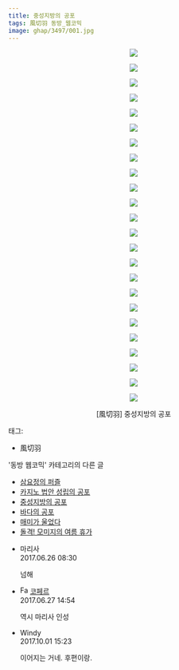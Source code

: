 ```yaml
---
title: 중성지방의 공포
tags: 風切羽 동방_웹코믹
image: ghap/3497/001.jpg
---
```

<div class="article">
<p style="text-align: center; clear: none; float: none;"><img src="{{ site.nasurl }}/ghap/3497/001.jpg"/></p>
<p style="text-align: center; clear: none; float: none;"><img src="{{ site.nasurl }}/ghap/3497/002.jpg"/></p>
<p style="text-align: center; clear: none; float: none;"><img src="{{ site.nasurl }}/ghap/3497/003.jpg"/></p>
<p style="text-align: center; clear: none; float: none;"><img src="{{ site.nasurl }}/ghap/3497/004.jpg"/></p>
<p style="text-align: center; clear: none; float: none;"><img src="{{ site.nasurl }}/ghap/3497/005.jpg"/></p>
<p style="text-align: center; clear: none; float: none;"><img src="{{ site.nasurl }}/ghap/3497/006.jpg"/></p>
<p style="text-align: center; clear: none; float: none;"><img src="{{ site.nasurl }}/ghap/3497/007.jpg"/></p>
<p style="text-align: center; clear: none; float: none;"><img src="{{ site.nasurl }}/ghap/3497/008.jpg"/></p>
<p style="text-align: center; clear: none; float: none;"><img src="{{ site.nasurl }}/ghap/3497/009.jpg"/></p>
<p style="text-align: center; clear: none; float: none;"><img src="{{ site.nasurl }}/ghap/3497/010.jpg"/></p>
<p style="text-align: center; clear: none; float: none;"><img src="{{ site.nasurl }}/ghap/3497/011.jpg"/></p>
<p style="text-align: center; clear: none; float: none;"><img src="{{ site.nasurl }}/ghap/3497/012.jpg"/></p>
<p style="text-align: center; clear: none; float: none;"><img src="{{ site.nasurl }}/ghap/3497/013.jpg"/></p>
<p style="text-align: center; clear: none; float: none;"><img src="{{ site.nasurl }}/ghap/3497/014.jpg"/></p>
<p style="text-align: center; clear: none; float: none;"><img src="{{ site.nasurl }}/ghap/3497/015.jpg"/></p>
<p style="text-align: center; clear: none; float: none;"><img src="{{ site.nasurl }}/ghap/3497/016.jpg"/></p>
<p style="text-align: center; clear: none; float: none;"><img src="{{ site.nasurl }}/ghap/3497/017.jpg"/></p>
<p style="text-align: center; clear: none; float: none;"><img src="{{ site.nasurl }}/ghap/3497/018.jpg"/></p>
<p style="text-align: center; clear: none; float: none;"><img src="{{ site.nasurl }}/ghap/3497/019.jpg"/></p>
<p style="text-align: center; clear: none; float: none;"><img src="{{ site.nasurl }}/ghap/3497/020.jpg"/></p>
<p style="text-align: center; clear: none; float: none;"><img src="{{ site.nasurl }}/ghap/3497/021.jpg"/></p>
<p style="text-align: center; clear: none; float: none;"><img src="{{ site.nasurl }}/ghap/3497/022.jpg"/></p>
<p style="text-align: center; clear: none; float: none;"><img src="{{ site.nasurl }}/ghap/3497/023.jpg"/></p>
<p style="text-align: center; clear: none; float: none;"><img src="{{ site.nasurl }}/ghap/3497/024.jpg"/></p>
<p style="text-align: center; clear: none; float: none;">[風切羽] 중성지방의 공포</p>
</div><div class="tagTrail">
<p>태그: </p>
<ul>
<li>風切羽</li>
</ul>
</div><div class="another">
<p>'동방 웹코믹' 카테고리의 다른 글</p>
<ul>
<li><a href="/2017-06-25-ghap_3500">삼요정의 퍼즐</a></li>
<li><a href="/2017-06-25-ghap_3498">카지노 법안 성립의 공포</a></li>
<li><a href="/2017-06-25-ghap_3497">중성지방의 공포</a></li>
<li><a href="/2017-06-25-ghap_3496">바다의 공포</a></li>
<li><a href="/2017-06-25-ghap_3495">매미가 울었다</a></li>
<li><a href="/2017-06-25-ghap_3494">돌격! 모미지의 여름 휴가</a></li>
</ul>
</div><div class="cb_module cb_fluid">
<div class="cb_wrt cb_profile">
<div class="comment">
<ul>
<li class="cb_thumb_off" id="comment15022569">
<div class="cb_comment_area">
<div class="cb_info_area">
<div class="cb_section">
<span class="cb_nick_name">마리사</span>
</div>
<div class="cb_section">
<span class="cb_date">2017.06.26 08:30 </span>
</div>
</div>
<div class="cb_dsc_comment">
<p class="cb_dsc">
											넘해
										</p>
</div>
</div></li>
<li class="cb_thumb_off" id="comment15023671">
<div class="cb_comment_area">
<div class="cb_info_area">
<div class="cb_section">
<span class="cb_nick_name"><img alt="Favicon of http://blog.naver.com/berpo77/221034942905" height="16" onerror="this.onerror=null;this.parentNode.removeChild(this)" src="http://blog.naver.com/favicon.ico" width="16"/> <a href="http://blog.naver.com/berpo77/221034942905" onclick="return openLinkInNewWindow(this)">코페르</a></span>
</div>
<div class="cb_section">
<span class="cb_date">2017.06.27 14:54 </span>
</div>
</div>
<div class="cb_dsc_comment">
<p class="cb_dsc">
											역시 마리사 인성 
										</p>
</div>
</div></li>
<li class="cb_thumb_off" id="comment15094343">
<div class="cb_comment_area">
<div class="cb_info_area">
<div class="cb_section">
<span class="cb_nick_name">Windy</span>
</div>
<div class="cb_section">
<span class="cb_date">2017.10.01 15:23 </span>
</div>
</div>
<div class="cb_dsc_comment">
<p class="cb_dsc">
											이어지는 거네. 후편이랑.
										</p>
</div>
</div></li>
</ul>
</div>
</div><!-- commentList close -->
</div>